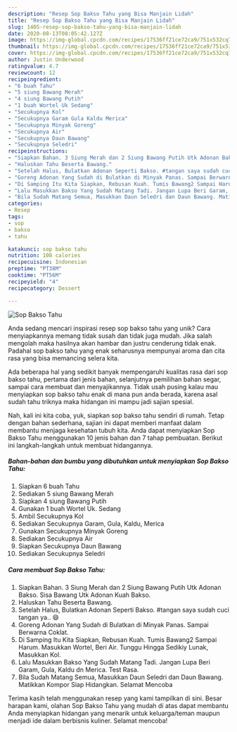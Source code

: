 ```yaml
---
description: "Resep Sop Bakso Tahu yang Bisa Manjain Lidah"
title: "Resep Sop Bakso Tahu yang Bisa Manjain Lidah"
slug: 1405-resep-sop-bakso-tahu-yang-bisa-manjain-lidah
date: 2020-08-13T08:05:42.127Z
image: https://img-global.cpcdn.com/recipes/17536ff21ce72ca9/751x532cq70/sop-bakso-tahu-foto-resep-utama.jpg
thumbnail: https://img-global.cpcdn.com/recipes/17536ff21ce72ca9/751x532cq70/sop-bakso-tahu-foto-resep-utama.jpg
cover: https://img-global.cpcdn.com/recipes/17536ff21ce72ca9/751x532cq70/sop-bakso-tahu-foto-resep-utama.jpg
author: Justin Underwood
ratingvalue: 4.7
reviewcount: 12
recipeingredient:
- "6 buah Tahu"
- "5 siung Bawang Merah"
- "4 siung Bawang Putih"
- "1 buah Wortel Uk Sedang"
- "Secukupnya Kol"
- "Secukupnya Garam Gula Kaldu Merica"
- "Secukupnya Minyak Goreng"
- "Secukupnya Air"
- "Secukupnya Daun Bawang"
- "Secukupnya Seledri"
recipeinstructions:
- "Siapkan Bahan. 3 Siung Merah dan 2 Siung Bawang Putih Utk Adonan Bakso. Sisa Bawang Utk Adonan Kuah Bakso."
- "Haluskan Tahu Beserta Bawang."
- "Setelah Halus, Bulatkan Adonan Seperti Bakso. #tangan saya sudah cuci tangan ya.. 😄"
- "Goreng Adonan Yang Sudah di Bulatkan di Minyak Panas. Sampai Berwarna Coklat."
- "Di Samping Itu Kita Siapkan, Rebusan Kuah. Tumis Bawang2 Sampai Harum. Masukkan Wortel, Beri Air. Tunggu Hingga Sedikiy Lunak, Masukkan Kol."
- "Lalu Masukkan Bakso Yang Sudah Matang Tadi. Jangan Lupa Beri Garam, Gula, Kaldu dn Merica. Test Rasa."
- "Bila Sudah Matang Semua, Masukkan Daun Seledri dan Daun Bawang. Matikkan Kompor Siap Hidangkan. Selamat Mencoba"
categories:
- Resep
tags:
- sop
- bakso
- tahu

katakunci: sop bakso tahu 
nutrition: 108 calories
recipecuisine: Indonesian
preptime: "PT38M"
cooktime: "PT56M"
recipeyield: "4"
recipecategory: Dessert

---
```



![Sop Bakso Tahu](https://img-global.cpcdn.com/recipes/17536ff21ce72ca9/751x532cq70/sop-bakso-tahu-foto-resep-utama.jpg)

Anda sedang mencari inspirasi resep sop bakso tahu yang unik? Cara menyiapkannya memang tidak susah dan tidak juga mudah. Jika salah mengolah maka hasilnya akan hambar dan justru cenderung tidak enak. Padahal sop bakso tahu yang enak seharusnya mempunyai aroma dan cita rasa yang bisa memancing selera kita.

Ada beberapa hal yang sedikit banyak mempengaruhi kualitas rasa dari sop bakso tahu, pertama dari jenis bahan, selanjutnya pemilihan bahan segar, sampai cara membuat dan menyajikannya. Tidak usah pusing kalau mau menyiapkan sop bakso tahu enak di mana pun anda berada, karena asal sudah tahu triknya maka hidangan ini mampu jadi sajian spesial.




Nah, kali ini kita coba, yuk, siapkan sop bakso tahu sendiri di rumah. Tetap dengan bahan sederhana, sajian ini dapat memberi manfaat dalam membantu menjaga kesehatan tubuh kita. Anda dapat menyiapkan Sop Bakso Tahu menggunakan 10 jenis bahan dan 7 tahap pembuatan. Berikut ini langkah-langkah untuk membuat hidangannya.

<!--inarticleads1-->

##### Bahan-bahan dan bumbu yang dibutuhkan untuk menyiapkan Sop Bakso Tahu:

1. Siapkan 6 buah Tahu
1. Sediakan 5 siung Bawang Merah
1. Siapkan 4 siung Bawang Putih
1. Gunakan 1 buah Wortel Uk. Sedang
1. Ambil Secukupnya Kol
1. Sediakan Secukupnya Garam, Gula, Kaldu, Merica
1. Gunakan Secukupnya Minyak Goreng
1. Sediakan Secukupnya Air
1. Siapkan Secukupnya Daun Bawang
1. Sediakan Secukupnya Seledri




<!--inarticleads2-->

##### Cara membuat Sop Bakso Tahu:

1. Siapkan Bahan. 3 Siung Merah dan 2 Siung Bawang Putih Utk Adonan Bakso. Sisa Bawang Utk Adonan Kuah Bakso.
1. Haluskan Tahu Beserta Bawang.
1. Setelah Halus, Bulatkan Adonan Seperti Bakso. #tangan saya sudah cuci tangan ya.. 😄
1. Goreng Adonan Yang Sudah di Bulatkan di Minyak Panas. Sampai Berwarna Coklat.
1. Di Samping Itu Kita Siapkan, Rebusan Kuah. Tumis Bawang2 Sampai Harum. Masukkan Wortel, Beri Air. Tunggu Hingga Sedikiy Lunak, Masukkan Kol.
1. Lalu Masukkan Bakso Yang Sudah Matang Tadi. Jangan Lupa Beri Garam, Gula, Kaldu dn Merica. Test Rasa.
1. Bila Sudah Matang Semua, Masukkan Daun Seledri dan Daun Bawang. Matikkan Kompor Siap Hidangkan. Selamat Mencoba




Terima kasih telah menggunakan resep yang kami tampilkan di sini. Besar harapan kami, olahan Sop Bakso Tahu yang mudah di atas dapat membantu Anda menyiapkan hidangan yang menarik untuk keluarga/teman maupun menjadi ide dalam berbisnis kuliner. Selamat mencoba!
